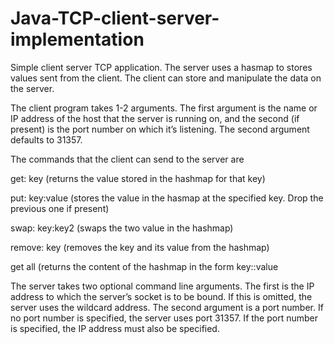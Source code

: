 # Java-TCP-client-server-implementation
Simple client server TCP application. The server uses a hasmap to stores values sent from the client. The client can store and manipulate the data on the server.

The client program takes 1-2 arguments. The first argument is the name or IP address of  the host that the server is running on, and the second (if present) is the port number on which   it’s listening. The second argument defaults to 31357.

The commands that the client can send to the server are

get: key (returns the value stored in the hashmap for that key)

put: key:value (stores the value in the hasmap at the specified key. Drop the previous one if present)

swap: key:key2 (swaps the two value in the hashmap)

remove: key  (removes the key and its value from the hashmap)

get all (returns the content of the hashmap in the form key::value

The server takes two optional command line arguments. The first is the IP address to
which the server’s socket is to be bound. If this is omitted, the server uses the wildcard
address. The second argument is a port number. If no port number is specified, the server
uses port 31357. If the port number is specified, the IP address must also be specified.
